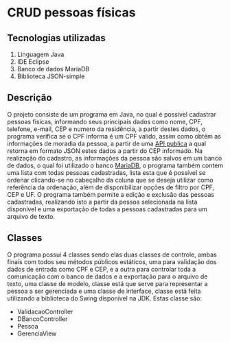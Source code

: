 # CRUD pessoas físicas

## Tecnologias utilizadas

1. Linguagem Java
2. IDE Eclipse
3. Banco de dados MariaDB
4. Biblioteca JSON-simple

## Descrição

O projeto consiste de um programa em Java, no qual é possível cadastrar pessoas físicas, informando seus principais dados como nome, CPF, telefone, e-mail, CEP e numero da residência, a partir destes dados, o programa verifica se o CPF informa é um CPF valido, assim como obtém as informações de moradia da pessoa, a partir de uma [API publica](http://viacep.com.br/) a qual retorna em formato JSON estes dados a partir do CEP informado.
Na realização do cadastro, as informações da pessoa são salvos em um banco de dados, o qual foi utilizado o banco [MariaDB](https://mariadb.org), o programa também contem uma lista com todas pessoas cadastradas, lista esta que é possível se ordenar clicando-se no cabeçalho da coluna que se deseja utilizar como referência da ordenação, além de disponibilizar opções de filtro por CPF, CEP e UF. 
O programa também permite a edição e exclusão das pessoas cadastradas, realizando isto a partir da pessoa selecionada na lista disponível e uma exportação de todas a pessoas cadastradas para um arquivo de texto.

## Classes

O programa possui 4 classes sendo elas duas classes de controle, ambas finais com todos seu métodos públicos estáticos, uma para validação dos dados de entrada como CPF e CEP, e a outra para controlar toda a comunicação com o banco de dados e a exportação para o arquivo de texto, uma classe de modelo, classe está que serve para representar a pessoa a ser gerenciada e uma classe de interface, classe está feita utilizando a biblioteca do Swing disponível na JDK. Estas classe são:

- ValidacaoController
- DBancoController
- Pessoa
- GerenciaView
